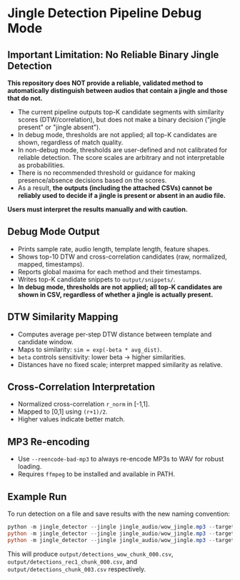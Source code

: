 # Jingle Detection Pipeline Debug Mode

## Important Limitation: No Reliable Binary Jingle Detection

**This repository does NOT provide a reliable, validated method to automatically distinguish between audios that contain a jingle and those that do not.**

- The current pipeline outputs top-K candidate segments with similarity scores (DTW/correlation), but does not make a binary decision ("jingle present" or "jingle absent").
- In debug mode, thresholds are not applied; all top-K candidates are shown, regardless of match quality.
- In non-debug mode, thresholds are user-defined and not calibrated for reliable detection. The score scales are arbitrary and not interpretable as probabilities.
- There is no recommended threshold or guidance for making presence/absence decisions based on the scores.
- As a result, **the outputs (including the attached CSVs) cannot be reliably used to decide if a jingle is present or absent in an audio file.**

**Users must interpret the results manually and with caution.**

## Debug Mode Output

- Prints sample rate, audio length, template length, feature shapes.
- Shows top-10 DTW and cross-correlation candidates (raw, normalized, mapped, timestamps).
- Reports global maxima for each method and their timestamps.
- Writes top-K candidate snippets to `output/snippets/`.
- **In debug mode, thresholds are not applied; all top-K candidates are shown in CSV, regardless of whether a jingle is actually present.**

## DTW Similarity Mapping

- Computes average per-step DTW distance between template and candidate window.
- Maps to similarity: `sim = exp(-beta * avg_dist)`.
- `beta` controls sensitivity: lower beta → higher similarities.
- Distances have no fixed scale; interpret mapped similarity as relative.

## Cross-Correlation Interpretation

- Normalized cross-correlation `r_norm` in [-1,1].
- Mapped to [0,1] using `(r+1)/2`.
- Higher values indicate better match.

## MP3 Re-encoding

- Use `--reencode-bad-mp3` to always re-encode MP3s to WAV for robust loading.
- Requires `ffmpeg` to be installed and available in PATH.

## Example Run

To run detection on a file and save results with the new naming convention:

```powershell
python -m jingle_detector --jingle jingle_audio/wow_jingle.mp3 --targets audio/wow_chunk_000.mp3 --output output/detections.csv --window_step_s 2.5
python -m jingle_detector --jingle jingle_audio/wow_jingle.mp3 --targets audio/rec1_chunk_000.mp3 --output output/detections.csv --window_step_s 2.5
python -m jingle_detector --jingle jingle_audio/wow_jingle.mp3 --targets audio/chunk_003.mp3 --output output/detections.csv --window_step_s 2.5
```

This will produce `output/detections_wow_chunk_000.csv`, `output/detections_rec1_chunk_000.csv`, and `output/detections_chunk_003.csv` respectively.
